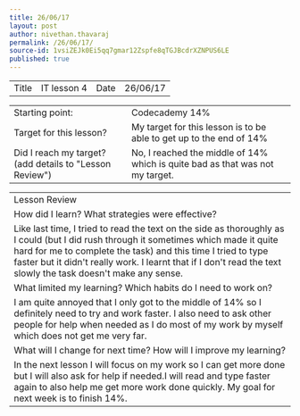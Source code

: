 ```yaml
---
title: 26/06/17
layout: post
author: nivethan.thavaraj
permalink: /26/06/17/
source-id: 1vsiZEJk0Ei5qq7gmar12Zspfe8qTGJBcdrXZNPUS6LE
published: true
---
```

<table>
  <tr>
    <td>Title</td>
    <td>IT lesson 4</td>
    <td>Date</td>
    <td>26/06/17</td>
  </tr>
</table>


<table>
  <tr>
    <td>Starting point:</td>
    <td>Codecademy 14%</td>
  </tr>
  <tr>
    <td>Target for this lesson?</td>
    <td>My target for this lesson is to be able to get up to the end of 14%</td>
  </tr>
  <tr>
    <td>Did I reach my target? 
(add details to "Lesson Review")</td>
    <td>No, I reached the middle of 14% which is quite bad as that was not my target.</td>
  </tr>
</table>


<table>
  <tr>
    <td>Lesson Review</td>
  </tr>
  <tr>
    <td>How did I learn? What strategies were effective? </td>
  </tr>
  <tr>
    <td>Like last time, I tried to read the text on the side as thoroughly as I could (but I did rush through it sometimes which made it quite hard for me to complete the task) and this time I tried to type faster but it didn't really work. I learnt that if I don't read the text slowly the task doesn't make any sense.</td>
  </tr>
  <tr>
    <td>What limited my learning? Which habits do I need to work on? </td>
  </tr>
  <tr>
    <td>I am quite annoyed that I only got to the middle of 14% so I definitely need to try and work faster. I also need to ask other people for help when needed as I do most of my work by myself which does not get me very far. </td>
  </tr>
  <tr>
    <td>What will I change for next time? How will I improve my learning?                  </td>
  </tr>
  <tr>
    <td>In the next lesson I will focus on my work so I can get more done but I will also ask for help if needed.I will read and type faster again  to also help me get more work done quickly. My goal for next week is to finish 14%.</td>
  </tr>
</table>


